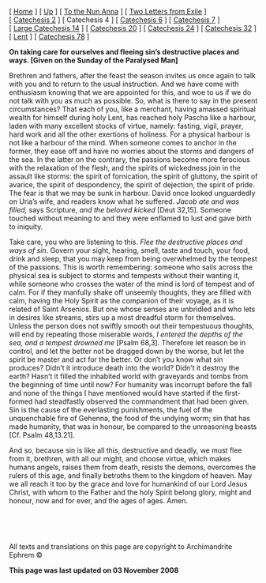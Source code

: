 \[ [Home](index.md) \] \[ [Up](theodore.md) \] \[ [To the Nun Anna](Anna-ep.md) \] \[ [Two Letters from Exile](exile-epp.md) \] \[ [Catechesis 2](ths02.md) \] \[ Catechesis 4 \] \[ [Catechesis 6](ths06.md) \] \[ [Catechesis 7](ths07.md) \] \[ [Large Catechesis 14](ths14l.md) \] \[ [Catechesis 20](ths20.md) \] \[ [Catechesis 24](ths24.md) \] \[ [Catechesis 32](ths32.md) \] \[ [Lent](lent.md) \] \[ [Catechesis 78](Ths78.md) \]

**On taking care for ourselves and fleeing sin’s destructive places and ways.
\[Given on the Sunday of the Paralysed Man\]**

Brethren and fathers, after the feast the season invites us once again to talk with you and to return to the usual instruction. And we have come with enthusiasm knowing that we are appointed for this, and woe to us if we do not talk with you as much as possible. So, what is there to say in the present circumstances? That each of you, like a merchant, having amassed spiritual wealth for himself during holy Lent, has reached holy Pascha like a harbour, laden with many excellent stocks of virtue, namely: fasting, vigil, prayer, hard work and all the other exertions of holiness. For a physical harbour is not like a harbour of the mind. When someone comes to anchor in the former, they ease off and have no worries about the storms and dangers of the sea. In the latter on the contrary, the passions become more ferocious with the relaxation of the flesh, and the spirits of wickedness join in the assault like storms: the spirit of fornication, the spirit of gluttony, the spirit of avarice, the spirit of despondency, the spirit of dejection, the spirit of pride. The fear is that we may be sunk in harbour. David once looked unguardedly on Uria’s wife, and readers know what he suffered. *Jacob ate and was filled,* says Scripture, *and the beloved kicked* \[Deut 32,15\]. Someone touched without meaning to and they were enflamed to lust and gave birth to iniquity.

Take care, you who are listening to this. *Flee the destructive places and ways of sin*. Govern your sight, hearing, smell, taste and touch, your food, drink and sleep, that you may keep from being overwhelmed by the tempest of the passions. This is worth remembering: someone who sails across the physical sea is subject to storms and tempests without their wanting it, while someone who crosses the water of the mind is lord of tempest and of calm. For if they manfully shake off unseemly thoughts, they are filled with calm, having the Holy Spirit as the companion of their voyage, as it is related of Saint Arsenios. But one whose senses are unbridled and who lets in desires like streams, stirs up a most dreadful storm for themselves. Unless the person does not swiftly smooth out their tempestuous thoughts, will end by repeating those miserable words, *I entered the depths of the sea, and a tempest drowned me* \[Psalm 68,3\]. Therefore let reason be in control, and let the better not be dragged down by the worse, but let the spirit be master and act for the better. Or don’t you know what sin produces? Didn’t it introduce death into the world? Didn’t it destroy the earth? Hasn’t it filled the inhabited world with graveyards and tombs from the beginning of time until now? For humanity was incorrupt before the fall and none of the things I have mentioned would have started if the first-formed had steadfastly observed the commandment that had been given. Sin is the cause of the everlasting punishments, the fuel of the unquenchable fire of Gehenna, the food of the undying worm; sin that has made humanity, that was in honour, be compared to the unreasoning beasts \[Cf. Psalm 48,13.21\].

And so, because sin is like all this, destructive and deadly, we must flee from it, brethren, with all our might, and choose virtue, which makes humans angels, raises them from death, resists the demons, overcomes the rulers of this age, and finally betroths them to the kingdom of heaven. May we all reach it too by the grace and love for humankind of our Lord Jesus Christ, with whom to the Father and the holy Spirit belong glory, might and honour, now and for ever, and the ages of ages. Amen.

 

  

All texts and translations on this page are copyright to
Archimandrite Ephrem ©

**This page was last updated on 03 November 2008**
